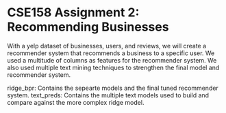 # CSE158 Assignment 2: Recommending Businesses

With a yelp dataset of businesses, users, and reviews, we will create a recommender system that recommends a business to a specific user. 
We used a multitude of columns as features for the recommender system. We also used multiple text mining techniques to strengthen the final model and recommender system. 

ridge_bpr: Contains the sepearte models and the final tuned recommender system.
text_preds: Contains the multiple text models used to build and compare against the more complex ridge model.
